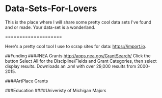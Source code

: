 Data-Sets-For-Lovers
====================

This is the place where I will share some pretty cool data sets I've found and or made. Your data-set is a wonderland.

====================

Here's a pretty cool tool I use to scrap sites for data: https://import.io. 

##Funding
####NEA Grants
http://apps.nea.gov/GrantSearch/
Click the button Select All for the Discipline/Fields and Grant Categories, then select display results. Downloads an .xml with over 29,000 results from 2000-2015.

####ArtPlace Grants


###Education
####Univeristy of Michigan Majors
